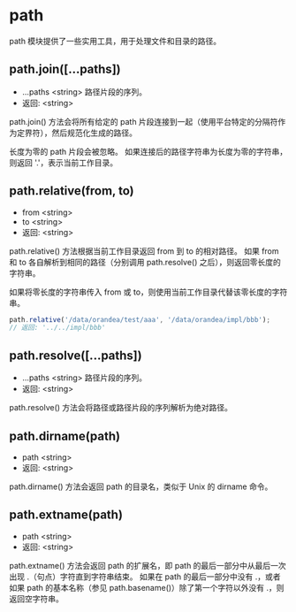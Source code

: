 # path

path 模块提供了一些实用工具，用于处理文件和目录的路径。

## path.join([...paths])

- ...paths \<string\> 路径片段的序列。
- 返回: \<string\>

path.join() 方法会将所有给定的 path 片段连接到一起（使用平台特定的分隔符作为定界符），然后规范化生成的路径。

长度为零的 path 片段会被忽略。 如果连接后的路径字符串为长度为零的字符串，则返回 '.'，表示当前工作目录。

## path.relative(from, to)

- from \<string\>
- to \<string\>
- 返回: \<string\>

path.relative() 方法根据当前工作目录返回 from 到 to 的相对路径。 如果 from 和 to 各自解析到相同的路径（分别调用 path.resolve() 之后），则返回零长度的字符串。

如果将零长度的字符串传入 from 或 to，则使用当前工作目录代替该零长度的字符串。

```js
path.relative('/data/orandea/test/aaa', '/data/orandea/impl/bbb');
// 返回: '../../impl/bbb'
```

## path.resolve([...paths])

- ...paths \<string\> 路径片段的序列。
- 返回: \<string\>

path.resolve() 方法会将路径或路径片段的序列解析为绝对路径。

## path.dirname(path)

- path \<string\>
- 返回: \<string\>

path.dirname() 方法会返回 path 的目录名，类似于 Unix 的 dirname 命令。

## path.extname(path)

- path \<string\>
- 返回: \<string\>

path.extname() 方法会返回 path 的扩展名，即 path 的最后一部分中从最后一次出现 .（句点）字符直到字符串结束。 如果在 path 的最后一部分中没有 .，或者如果 path 的基本名称（参见 path.basename()）除了第一个字符以外没有 .，则返回空字符串。
